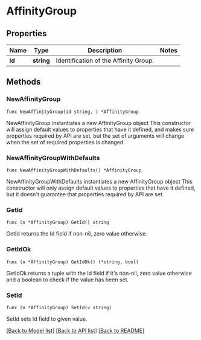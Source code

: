 # AffinityGroup

## Properties

Name | Type | Description | Notes
------------ | ------------- | ------------- | -------------
**Id** | **string** | Identification of the Affinity Group. | 

## Methods

### NewAffinityGroup

`func NewAffinityGroup(id string, ) *AffinityGroup`

NewAffinityGroup instantiates a new AffinityGroup object
This constructor will assign default values to properties that have it defined,
and makes sure properties required by API are set, but the set of arguments
will change when the set of required properties is changed

### NewAffinityGroupWithDefaults

`func NewAffinityGroupWithDefaults() *AffinityGroup`

NewAffinityGroupWithDefaults instantiates a new AffinityGroup object
This constructor will only assign default values to properties that have it defined,
but it doesn't guarantee that properties required by API are set

### GetId

`func (o *AffinityGroup) GetId() string`

GetId returns the Id field if non-nil, zero value otherwise.

### GetIdOk

`func (o *AffinityGroup) GetIdOk() (*string, bool)`

GetIdOk returns a tuple with the Id field if it's non-nil, zero value otherwise
and a boolean to check if the value has been set.

### SetId

`func (o *AffinityGroup) SetId(v string)`

SetId sets Id field to given value.



[[Back to Model list]](../README.md#documentation-for-models) [[Back to API list]](../README.md#documentation-for-api-endpoints) [[Back to README]](../README.md)


